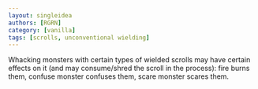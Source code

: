 ```yaml
---
layout: singleidea
authors: [RGRN]
category: [vanilla]
tags: [scrolls, unconventional wielding]
---
```

Whacking monsters with certain types of wielded scrolls may have certain effects on it (and may consume/shred the scroll in the process): fire burns them, confuse monster confuses them, scare monster scares them.
